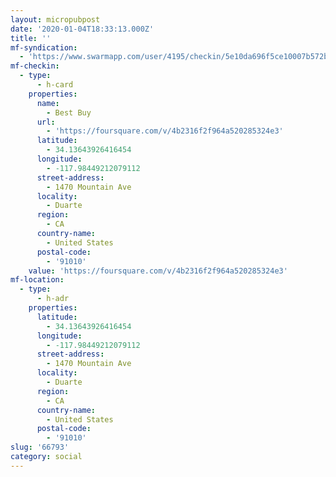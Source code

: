 ```yaml
---
layout: micropubpost
date: '2020-01-04T18:33:13.000Z'
title: ''
mf-syndication:
  - 'https://www.swarmapp.com/user/4195/checkin/5e10da696f5ce10007b572b4'
mf-checkin:
  - type:
      - h-card
    properties:
      name:
        - Best Buy
      url:
        - 'https://foursquare.com/v/4b2316f2f964a520285324e3'
      latitude:
        - 34.13643926416454
      longitude:
        - -117.98449212079112
      street-address:
        - 1470 Mountain Ave
      locality:
        - Duarte
      region:
        - CA
      country-name:
        - United States
      postal-code:
        - '91010'
    value: 'https://foursquare.com/v/4b2316f2f964a520285324e3'
mf-location:
  - type:
      - h-adr
    properties:
      latitude:
        - 34.13643926416454
      longitude:
        - -117.98449212079112
      street-address:
        - 1470 Mountain Ave
      locality:
        - Duarte
      region:
        - CA
      country-name:
        - United States
      postal-code:
        - '91010'
slug: '66793'
category: social
---
```

